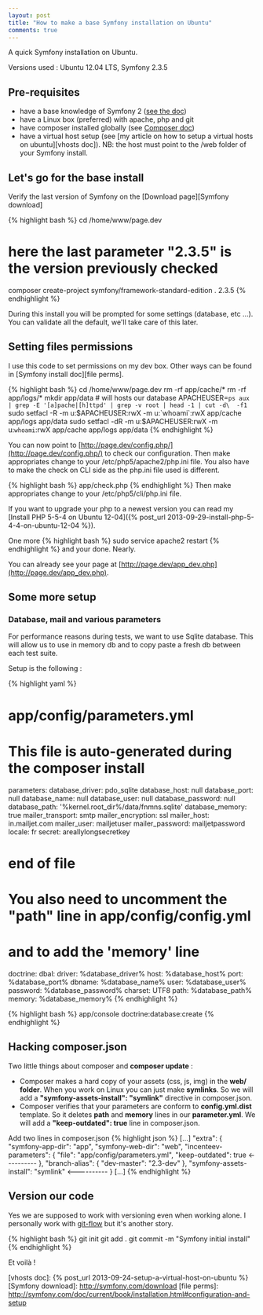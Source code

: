 ```yaml
---
layout: post
title: "How to make a base Symfony installation on Ubuntu"
comments: true
---
```


A quick Symfony installation on Ubuntu.

Versions used : Ubuntu 12.04 LTS, Symfony 2.3.5

## Pre-requisites

  - have a base knowledge of Symfony 2 ([see the doc][Symfony2 doc])
  - have a Linux box (preferred) with apache, php and git
  - have composer installed globally (see [Composer doc][composer install globally])
  - have a virtual host setup (see [my article on how to setup a virtual hosts on ubuntu][vhosts doc]). NB: the host must point to the /web folder of your Symfony install.

## Let's go for the base install

Verify the last version of Symfony on the [Download page][Symfony download]

{% highlight bash %}
cd /home/www/page.dev

# here the last parameter "2.3.5" is the version previously checked
composer create-project symfony/framework-standard-edition . 2.3.5
{% endhighlight %}

During this install you will be prompted for some settings (database, etc ...). You can validate all the default, we'll take care of this later.

## Setting files permissions

I use this code to set permissions on my dev box. Other ways can be found in [Symfony install doc][file perms].

{% highlight bash %}
cd /home/www/page.dev
rm -rf app/cache/*
rm -rf app/logs/*
mkdir app/data # will hosts our database
APACHEUSER=`ps aux | grep -E '[a]pache|[h]ttpd' | grep -v root | head -1 | cut -d\  -f1`
sudo setfacl -R -m u:$APACHEUSER:rwX -m u:`whoami`:rwX app/cache app/logs app/data
sudo setfacl -dR -m u:$APACHEUSER:rwX -m u:`whoami`:rwX app/cache app/logs app/data
{% endhighlight %}

You can now point to [http://page.dev/config.php/](http://page.dev/config.php/) to check our configuration.
Then make appropriates change to your /etc/php5/apache2/php.ini file.
You also have to make the check on CLI side as the php.ini file used is different.

{% highlight bash %}
app/check.php
{% endhighlight %}
Then make appropriates change to your /etc/php5/cli/php.ini file.

If you want to upgrade your php to a newest version you can read my
[Install PHP 5-5-4 on Ubuntu 12-04]({% post_url 2013-09-29-install-php-5-4-4-on-ubuntu-12-04 %}).

One more
{% highlight bash %}
sudo service apache2 restart
{% endhighlight %}
and your done. Nearly.

You can already see your page at [http://page.dev/app_dev.php](http://page.dev/app_dev.php).

## Some more setup

### Database, mail and various parameters

For performance reasons during tests, we want to use Sqlite database.
This will allow us to use in memory db and to copy paste a fresh db between each test suite.

Setup is the following :

{% highlight yaml %}
# app/config/parameters.yml
# This file is auto-generated during the composer install
parameters:
    database_driver: pdo_sqlite
    database_host: null
    database_port: null
    database_name: null
    database_user: null
    database_password: null
    database_path: '%kernel.root_dir%/data/fnmns.sqlite'
    database_memory: true
    mailer_transport: smtp
    mailer_encryption: ssl
    mailer_host: in.mailjet.com
    mailer_user: mailjetuser
    mailer_password: mailjetpassword
    locale: fr
    secret: areallylongsecretkey
# end of file

# You also need to uncomment the "path" line in app/config/config.yml
# and to add the 'memory' line
doctrine:
    dbal:
        driver:   %database_driver%
        host:     %database_host%
        port:     %database_port%
        dbname:   %database_name%
        user:     %database_user%
        password: %database_password%
        charset:  UTF8
        path:     %database_path%
        memory:   %database_memory%
{% endhighlight %}

{% highlight bash %}
app/console doctrine:database:create
{% endhighlight %}

## Hacking composer.json

Two little things about composer and __composer update__ :

  - Composer makes a hard copy of your assets (css, js, img) in the **web/ folder**. When you work on Linux you can just make **symlinks**. So we will add a **"symfony-assets-install": "symlink"** directive in composer.json.
  - Composer verifies that your parameters are conform to **config.yml.dist** template. So it deletes **path** and **memory** lines in our **parameter.yml**. We will add a **"keep-outdated": true** line in composer.json.

Add two lines in composer.json
{% highlight json %}
    [...]
    "extra": {
        "symfony-app-dir": "app",
        "symfony-web-dir": "web",
        "incenteev-parameters": {
            "file": "app/config/parameters.yml",
            "keep-outdated": true  <----------
        },
        "branch-alias": {
            "dev-master": "2.3-dev"
        },
        "symfony-assets-install": "symlink"  <----------
    }
    [...]
{% endhighlight %}

## Version our code

Yes we are supposed to work with versioning even when working alone.
I personally work with [git-flow](https://github.com/nvie/gitflow) but it's another story.

{% highlight bash %}
git init
git add .
git commit -m "Symfony initial install"
{% endhighlight %}

Et voilà !


[Symfony2 doc]: http://symfony.com/doc/current/index.html
[composer install globally]: http://getcomposer.org/doc/00-intro.md#globally
[vhosts doc]: {% post_url 2013-09-24-setup-a-virtual-host-on-ubuntu %}
[Symfony download]: http://symfony.com/download
[file perms]: http://symfony.com/doc/current/book/installation.html#configuration-and-setup